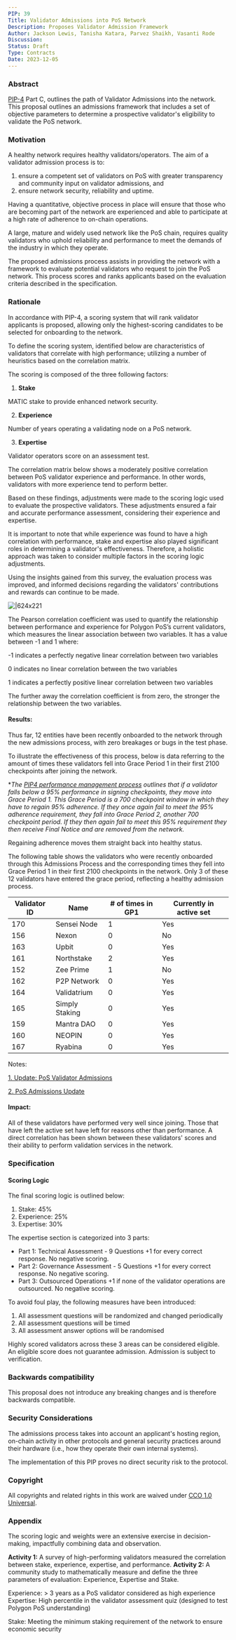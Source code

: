 ```yaml
---
PIP: 39
Title: Validator Admissions into PoS Network
Description: Proposes Validator Admission Framework
Author: Jackson Lewis, Tanisha Katara, Parvez Shaikh, Vasanti Rode
Discussion: 
Status: Draft
Type: Contracts
Date: 2023-12-05
---
```


### Abstract

[PIP-4](https://forum.polygon.technology/t/pip-4-validator-performance-management/9956) Part C, outlines the path of Validator Admissions into the network. This proposal outlines an admissions framework that includes a set of objective parameters to determine a prospective validator's eligibility to validate the PoS network.

### Motivation

A healthy network requires healthy validators/operators. The aim of a validator admission process is to:
1) ensure a competent set of validators on PoS with greater transparency and community input on validator admissions, and
2) ensure network security, reliability and uptime.

Having a quantitative, objective process in place will ensure that those who are becoming part of the network are experienced and able to participate at a high rate of adherence to on-chain operations.

A large, mature and widely used network like the PoS chain, requires quality validators who uphold reliability and performance to meet the demands of the industry in which they operate.

The proposed admissions process assists in providing the network with a framework to evaluate potential validators who request to join the PoS network. This process scores and ranks applicants based on the evaluation criteria described in the specification.

### Rationale

In accordance with PIP-4, a scoring system that will rank validator applicants is proposed, allowing only the highest-scoring candidates to be selected for onboarding to the network.

To define the scoring system, identified below are characteristics of validators that correlate with high performance; utilizing a number of heuristics based on the correlation matrix.

The scoring is composed of the three following factors:

1. **Stake**

MATIC stake to provide enhanced network security.

2. **Experience**

Number of years operating a validating node on a PoS network.

3. **Expertise**

Validator operators score on an assessment test.

The correlation matrix below shows a moderately positive correlation between PoS validator experience and performance. In other words, validators with more experience tend to perform better.

Based on these findings, adjustments were made to the scoring logic used to evaluate the prospective validators. These adjustments ensured a fair and accurate performance assessment, considering their experience and expertise.

It is important to note that while experience was found to have a high correlation with performance, stake and expertise also played significant roles in determining a validator's effectiveness. Therefore, a holistic approach was taken to consider multiple factors in the scoring logic adjustments.

Using the insights gained from this survey, the evaluation process was improved, and informed decisions regarding the validators' contributions and rewards can continue to be made.

![|624x221](https://lh7-eu.googleusercontent.com/docsz/AD_4nXe40GRphZCkLCGLph7wiKkoaabo2gIT-w-xaxo-5kXBSJ9HADRjvp9QrSu6jTkBpftc0l3VDaSbotwAvzAYVd681RXHxzmP-3G1AcN1TjJ0UCN-egkcwbRyS5mM-4HXIBshjRnlOhzwE1I4UKg_IbVASctj?key=WpqSAzkRRGAd_g58htzluQ)

The Pearson correlation coefficient was used to quantify the relationship between performance and experience for Polygon PoS’s current validators, which measures the linear association between two variables. It has a value between -1 and 1 where:

-1 indicates a perfectly negative linear correlation between two variables

0 indicates no linear correlation between the two variables

1 indicates a perfectly positive linear correlation between two variables

The further away the correlation coefficient is from zero, the stronger the relationship between the two variables.

#### Results:

Thus far, 12 entities have been recently onboarded to the network through the new admissions process, with zero breakages or bugs in the test phase.

To illustrate the effectiveness of this process, below is data referring to the amount of times these validators fell into Grace Period 1 in their first 2100 checkpoints after joining the network.

**The [PIP4 performance management process](https://github.com/maticnetwork/Polygon-Improvement-Proposals/blob/main/PIPs/PIP-04.md) outlines that if a validator falls below a 95% performance in signing checkpoints, they move into Grace Period 1. This Grace Period is a 700 checkpoint window in which they have to regain 95% adherence. If they once again fail to meet the 95% adherence requirement, they fall into Grace Period 2, another 700 checkpoint period. If they then again fail to meet this 95% requirement they then receive Final Notice and are removed from the network.*

Regaining adherence moves them straight back into healthy status.

The following table shows the validators who were recently onboarded through this Admissions Process and the corresponding times they fell into Grace Period 1 in their first 2100 checkpoints in the network. Only 3 of these 12 validators have entered the grace period, reflecting a healthy admission process.

|Validator ID|Name|# of times in GP1|Currently in active set|
| --- | --- | --- | --- |
|170|Sensei Node|1|Yes|
|156|Nexon|0|No|
|163|Upbit|0|Yes|
|161|Northstake|2|Yes|
|152|Zee Prime|1|No|
|162|P2P Network|0|Yes|
|164|Validatrium|0|Yes|
|165|Simply Staking|0|Yes|
|159|Mantra DAO|0|Yes|
|160|NEOPIN|0|Yes|
|167|Ryabina|0|Yes|

Notes:

[1. Update: PoS Validator Admissions](https://forum.polygon.technology/t/update-pos-validator-admissions/12344)

[2. PoS Admissions Update](https://forum.polygon.technology/t/pos-admissions-update/11348)

#### Impact:

All of these validators have performed very well since joining. Those that have left the active set have left for reasons other than performance. A direct correlation has been shown between these validators' scores and their ability to perform validation services in the network.

### Specification

#### Scoring Logic

The final scoring logic is outlined below:

1. Stake: 45%
2. Experience: 25%
3. Expertise: 30%

The expertise section is categorized into 3 parts:

* Part 1: Technical Assessment - 9 Questions +1 for every correct response. No negative scoring.
* Part 2: Governance Assessment - 5 Questions +1 for every correct response. No negative scoring.
* Part 3: Outsourced Operations +1 if none of the validator operations are outsourced. No negative scoring.

To avoid foul play, the following measures have been introduced:

1. All assessment questions will be randomized and changed periodically
2. All assessment questions will be timed
3. All assessment answer options will be randomised

Highly scored validators across these 3 areas can be considered eligible. An eligible score does not guarantee admission. Admission is subject to verification.

### Backwards compatibility

This proposal does not introduce any breaking changes and is therefore backwards compatible.

### Security Considerations

The admissions process takes into account an applicant's hosting region, on-chain activity in other protocols and general security practices around their hardware (i.e., how they operate their own internal systems).

The implementation of this PIP proves no direct security risk to the protocol.

### Copyright

All copyrights and related rights in this work are waived under [CCO 1.0 Universal](https://creativecommons.org/publicdomain/zero/1.0/legalcode).

### Appendix

The scoring logic and weights were an extensive exercise in decision-making, impactfully combining data and observation.

**Activity 1:** A survey of high-performing validators measured the correlation between stake, experience, expertise, and performance.
**Activity 2:** A community study to mathematically measure and define the three parameters of evaluation: Experience, Expertise and Stake.

Experience: > 3 years as a PoS validator considered as high experience
Expertise: High percentile in the validator assessment quiz (designed to test Polygon PoS understanding)

Stake: Meeting the minimum staking requirement of the network to ensure economic security
